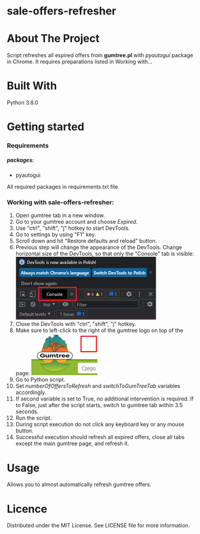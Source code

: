 # sale-offers-refresher

# About The Project
Script refreshes all espired offers from **gumtree.pl** with _pyautogui_ package in Chrome. It requires preparations listed in Working with...

# Built With
Python 3.8.0

# Getting started
### Requirements
##### packages:
- pyautogui

All required packages in requirements.txt file.

### Working with sale-offers-refresher:
1. Open gumtree tab in a new window.
2. Go to your gumtree account and choose _Expired_.
3. Use "ctrl", "shift", "j" hotkey to start DevTools.
4. Go to settings by using "F1" key.
5. Scroll down and hit "Restore defaults and reload" button.
6. Previous step will change the appearance of the DevTools. Change horizontal size of the DevTools, so that only the "Console" tab is visible:
![DevTools](/DevToolsLook.png)
7. Close the DevTools with "ctrl", "shift", "j" hotkey.
8. Make sure to left-click to the right of the gumtree logo on top of the page:
![Gumtree click place](/GumtreeClickPlace.png)
9. Go to Python script.
10. Set _numberOfOffersToRefresh_ and _switchToGumTreeTab_ variables accordingly.
11. If second variable is set to True, no additional intervention is required. If to False, just after the script starts, switch to gumtree tab within 3.5 seconds.
12. Run the script.
13. During script execution do not click any keyboard key or any mouse button.
14. Successful execution should refresh all expired offers, close all tabs except the main gumtree page, and refresh it.

# Usage
Allows you to almost automatically refresh gumtree offers.

# Licence
Distributed under the MIT License. See LICENSE file for more information.
